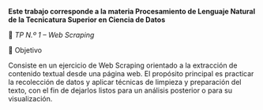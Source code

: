 **Este trabajo corresponde a la materia Procesamiento de Lenguaje Natural de la Tecnicatura Superior en Ciencia de Datos**

📘 *TP N.º 1 – Web Scraping*

🎯 Objetivo

Consiste en un ejercicio de Web Scraping orientado a la extracción de contenido textual desde una página web.
El propósito principal es practicar la recolección de datos y aplicar técnicas de limpieza y preparación del texto, con el fin de dejarlos listos para un análisis posterior o para su visualización.
